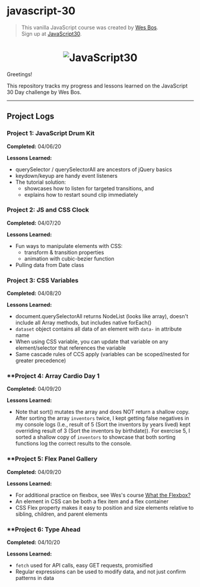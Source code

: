 # javascript-30

> This vanilla JavaScript course was created by [Wes Bos](https://github.com/wesbos).  
> Sign up at [JavaScript30](https://javascript30.com/account).

<h1 align="center">
  <img src="https://javascript30.com/images/JS3-social-share.png" style="max-width:100%" alt="JavaScript30" />
</h1>

Greetings!  

This repository tracks my progress and lessons learned on the JavaScript 30 Day challenge by Wes Bos.

---
## **Project Logs**

### **Project 1: JavaScript Drum Kit**
**Completed:** 04/06/20

**Lessons Learned:** 
* querySelector / querySelectorAll are ancestors of jQuery basics
* keydown/keyup are handy event listeners
* The tutorial solution:
    * showcases how to listen for targeted transitions, and
    * explains how to restart sound clip immediately 

### **Project 2: JS and CSS Clock**
**Completed:** 04/07/20

**Lessons Learned:** 
* Fun ways to manipulate elements with CSS:
    * transform & transition properties 
    * animation with cubic-bezier function
* Pulling data from Date class

### **Project 3: CSS Variables**
**Completed:** 04/08/20

**Lessons Learned:** 
* document.querySelectorAll returns NodeList (looks like array), doesn't include all Array methods, but includes native forEach()
* `dataset` object contains all data of an element with `data-` in attribute name
* When using CSS variable, you can update that variable on any element/selector that references the variable
* Same cascade rules of CCS apply (variables can be scoped/nested for greater precedence)

### **Project 4: Array Cardio Day 1
**Completed:** 04/09/20

**Lessons Learned:** 
* Note that sort() mutates the array and does NOT return a shallow copy.  After sorting the array `inventors` twice, I kept getting false negatives in my console logs (I.e., result of 5 (Sort the inventors by years lived) kept overriding result of 3 (Sort the inventors by birthdate)).  For exercise 5, I sorted a shallow copy of `inventors` to showcase that both sorting functions log the correct results to the console.

### **Project 5: Flex Panel Gallery
**Completed:** 04/09/20

**Lessons Learned:** 
* For additional practice on flexbox, see Wes's course [What the Flexbox?](https://flexbox.io/)
* An element in CSS can be both a flex item and a flex container
* CSS Flex property makes it easy to position and size elements relative to sibling, children, and parent elements

### **Project 6: Type Ahead
**Completed:** 04/10/20

**Lessons Learned:** 
* `fetch` used for API calls, easy GET requests, promisified
* Regular expressions can be used to modify data, and not just confirm patterns in data
